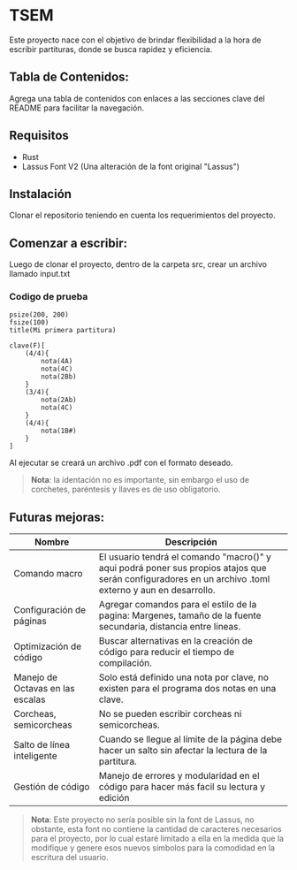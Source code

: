 # TSEM
Este proyecto nace con el objetivo de brindar flexibilidad a la hora de escribir partituras, donde se busca rapidez y eficiencia.

## Tabla de Contenidos: 
Agrega una tabla de contenidos con enlaces a las secciones clave del README para facilitar la navegación.

## Requisitos
- Rust
- Lassus Font V2 (Una alteración de la font original "Lassus")

## Instalación
Clonar el repositorio teniendo en cuenta los requerimientos del proyecto.

## Comenzar a escribir:
Luego de clonar el proyecto, dentro de la carpeta src, crear un archivo llamado input.txt
### Codigo de prueba
```
psize(200, 200)
fsize(100)
title(Mi primera partitura)

clave(F)[
	(4/4){
		nota(4A)
		nota(4C)
		nota(2Bb)
	}
	(3/4){
		nota(2Ab)
		nota(4C)
	}
	(4/4){
		nota(1B#)
	}
]
```
Al ejecutar se creará un archivo .pdf con el formato deseado.

> **Nota**: la identación no es importante, sin embargo el uso de corchetes, paréntesis y llaves es de uso obligatorio.


## Futuras mejoras:
| Nombre                            | Descripción         |
|----------------------------------|---------------------|
| Comando macro                     |El usuario tendrá el comando "macro()" y aqui podrá poner sus propios atajos que serán configuradores en un archivo .toml externo y aun en desarrollo.|
| Configuración de páginas          | Agregar comandos para el estilo de la pagina: Margenes, tamaño de la fuente secundaria, distancia entre lineas.|
| Optimización de código            | Buscar alternativas en la creación de código para reducir el tiempo de compilación.|
| Manejo de Octavas en las escalas  | Solo está definido una nota por clave, no existen para el programa dos notas en una clave.|
| Corcheas, semicorcheas            | No se pueden escribir corcheas ni semicorcheas.|
| Salto de línea inteligente        | Cuando se llegue al límite de la página debe hacer un salto sin afectar la lectura de la partitura.|
|Gestión de código|Manejo de errores y modularidad en el código para hacer más facil su lectura y edición|

> **Nota**: Este proyecto no sería posible sin la font de Lassus, no obstante, esta font no contiene la cantidad de caracteres necesarios para el proyecto, por lo cual estaré limitado a ella en la medida que la modifique y genere esos nuevos símbolos para la comodidad en la escritura del usuario.
